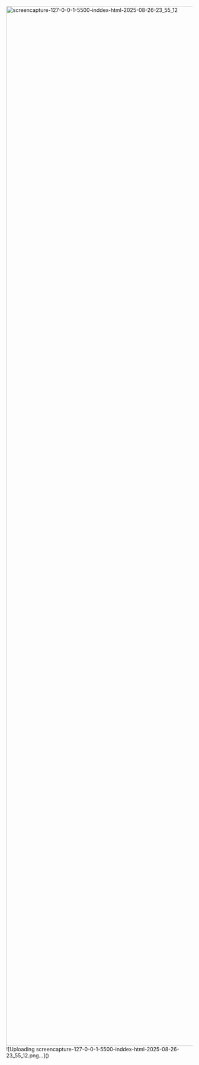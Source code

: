 <img width="1366" height="2798" alt="screencapture-127-0-0-1-5500-inddex-html-2025-08-26-23_55_12" src="https://github.com/user-attachments/assets/16ad7349-1309-4b11-99fb-566f6907a304" />
![Uploading screencapture-127-0-0-1-5500-inddex-html-2025-08-26-23_55_12.png…]()
